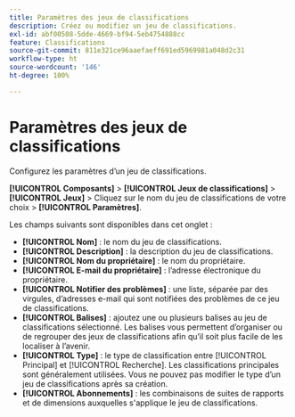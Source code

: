 ```yaml
---
title: Paramètres des jeux de classifications
description: Créez ou modifiez un jeu de classifications.
exl-id: abf00508-5dde-4669-bf94-5eb4754888cc
feature: Classifications
source-git-commit: 811e321ce96aaefaeff691ed5969981a048d2c31
workflow-type: ht
source-wordcount: '146'
ht-degree: 100%

---
```


# Paramètres des jeux de classifications

Configurez les paramètres d’un jeu de classifications.

**[!UICONTROL Composants]** > **[!UICONTROL Jeux de classifications]** > **[!UICONTROL Jeux]** > Cliquez sur le nom du jeu de classifications de votre choix > **[!UICONTROL Paramètres]**.

Les champs suivants sont disponibles dans cet onglet :

* **[!UICONTROL Nom]** : le nom du jeu de classifications.
* **[!UICONTROL Description]** : la description du jeu de classifications.
* **[!UICONTROL Nom du propriétaire]** : le nom du propriétaire.
* **[!UICONTROL E-mail du propriétaire]** : l’adresse électronique du propriétaire.
* **[!UICONTROL Notifier des problèmes]** : une liste, séparée par des virgules, d’adresses e-mail qui sont notifiées des problèmes de ce jeu de classifications.
* **[!UICONTROL Balises]** : ajoutez une ou plusieurs balises au jeu de classifications sélectionné. Les balises vous permettent d’organiser ou de regrouper des jeux de classifications afin qu’il soit plus facile de les localiser à l’avenir.
* **[!UICONTROL Type]** : le type de classification entre [!UICONTROL Principal] et [!UICONTROL Recherche]. Les classifications principales sont généralement utilisées. Vous ne pouvez pas modifier le type d’un jeu de classifications après sa création.
* **[!UICONTROL Abonnements]** : les combinaisons de suites de rapports et de dimensions auxquelles s&#39;applique le jeu de classifications.

